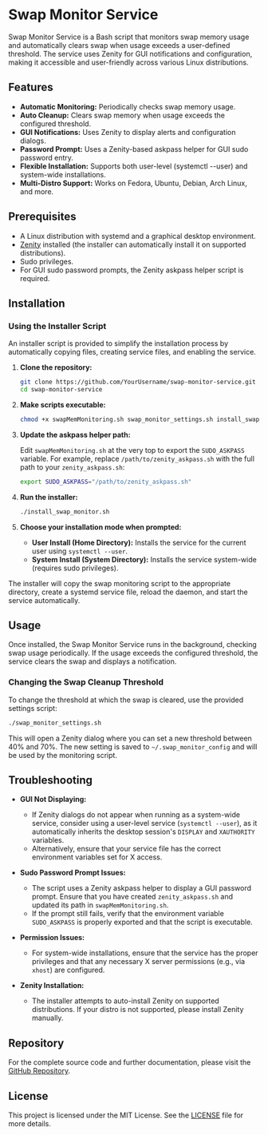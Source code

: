 # Swap Monitor Service

Swap Monitor Service is a Bash script that monitors swap memory usage and automatically clears swap when usage exceeds a user-defined threshold. The service uses Zenity for GUI notifications and configuration, making it accessible and user-friendly across various Linux distributions.

## Features

- **Automatic Monitoring:** Periodically checks swap memory usage.
- **Auto Cleanup:** Clears swap memory when usage exceeds the configured threshold.
- **GUI Notifications:** Uses Zenity to display alerts and configuration dialogs.
- **Password Prompt:** Uses a Zenity-based askpass helper for GUI sudo password entry.
- **Flexible Installation:** Supports both user-level (systemctl --user) and system-wide installations.
- **Multi-Distro Support:** Works on Fedora, Ubuntu, Debian, Arch Linux, and more.

## Prerequisites

- A Linux distribution with systemd and a graphical desktop environment.
- [Zenity](https://help.gnome.org/users/zenity/stable/) installed (the installer can automatically install it on supported distributions).
- Sudo privileges.
- For GUI sudo password prompts, the Zenity askpass helper script is required.

## Installation

### Using the Installer Script

An installer script is provided to simplify the installation process by automatically copying files, creating service files, and enabling the service.

1. **Clone the repository:**

    ```bash
    git clone https://github.com/YourUsername/swap-monitor-service.git
    cd swap-monitor-service
    ```

2. **Make scripts executable:**

    ```bash
    chmod +x swapMemMonitoring.sh swap_monitor_settings.sh install_swap_monitor.sh zenity_askpass.sh
    ```

3. **Update the askpass helper path:**

   Edit `swapMemMonitoring.sh` at the very top to export the `SUDO_ASKPASS` variable. For example, replace `/path/to/zenity_askpass.sh` with the full path to your `zenity_askpass.sh`:

    ```bash
    export SUDO_ASKPASS="/path/to/zenity_askpass.sh"
    ```

4. **Run the installer:**

    ```bash
    ./install_swap_monitor.sh
    ```

5. **Choose your installation mode when prompted:**

    - **User Install (Home Directory):** Installs the service for the current user using `systemctl --user`.
    - **System Install (System Directory):** Installs the service system-wide (requires sudo privileges).

The installer will copy the swap monitoring script to the appropriate directory, create a systemd service file, reload the daemon, and start the service automatically.

## Usage

Once installed, the Swap Monitor Service runs in the background, checking swap usage periodically. If the usage exceeds the configured threshold, the service clears the swap and displays a notification.

### Changing the Swap Cleanup Threshold

To change the threshold at which the swap is cleared, use the provided settings script:

```bash
./swap_monitor_settings.sh
```

This will open a Zenity dialog where you can set a new threshold between 40% and 70%. The new setting is saved to `~/.swap_monitor_config` and will be used by the monitoring script.

## Troubleshooting

- **GUI Not Displaying:**
  - If Zenity dialogs do not appear when running as a system-wide service, consider using a user-level service (`systemctl --user`), as it automatically inherits the desktop session's `DISPLAY` and `XAUTHORITY` variables.
  - Alternatively, ensure that your service file has the correct environment variables set for X access.

- **Sudo Password Prompt Issues:**
  - The script uses a Zenity askpass helper to display a GUI password prompt. Ensure that you have created `zenity_askpass.sh` and updated its path in `swapMemMonitoring.sh`.
  - If the prompt still fails, verify that the environment variable `SUDO_ASKPASS` is properly exported and that the script is executable.

- **Permission Issues:**
  - For system-wide installations, ensure that the service has the proper privileges and that any necessary X server permissions (e.g., via `xhost`) are configured.

- **Zenity Installation:**
  - The installer attempts to auto-install Zenity on supported distributions. If your distro is not supported, please install Zenity manually.

## Repository

For the complete source code and further documentation, please visit the [GitHub Repository](https://github.com/Leapense/swap-monitor-service).

## License

This project is licensed under the MIT License. See the [LICENSE](LICENSE) file for more details.

